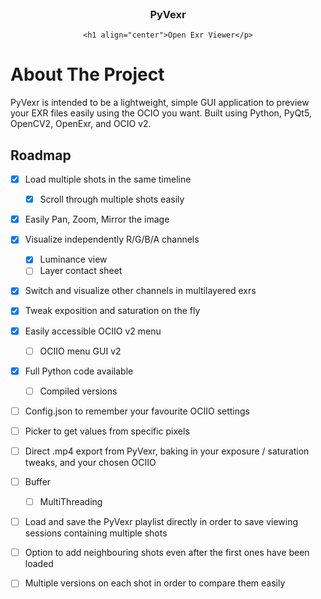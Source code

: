 <br />
<div align="center">
	<h3 align="center">PyVexr</h3>
	
	<h1 align="center">Open Exr Viewer</p>
</div>

# About The Project
PyVexr is intended to be a lightweight, simple GUI application to preview your EXR files easily using the OCIO you want.
Built using Python, PyQt5, OpenCV2, OpenExr, and OCIO v2.

## Roadmap

- [x] Load multiple shots in the same timeline
	- [x] Scroll through multiple shots easily
- [x] Easily Pan, Zoom, Mirror the image
- [x] Visualize independently R/G/B/A channels 
	- [x] Luminance view
	- [ ] Layer contact sheet
- [x] Switch and visualize other channels in multilayered exrs
- [x] Tweak exposition and saturation on the fly
- [x] Easily accessible OCIIO v2 menu
	- [ ] OCIIO menu GUI v2
- [x] Full Python code available
	- [ ] Compiled versions
- [ ] Config.json to remember your favourite OCIIO settings
- [ ] Picker to get values from specific pixels
- [ ] Direct .mp4 export from PyVexr, baking in your exposure / saturation tweaks, and your chosen OCIIO
- [ ] Buffer 
	- [ ] MultiThreading
- [ ] Load and save the PyVexr playlist directly in order to save viewing sessions containing multiple shots
- [ ] Option to add neighbouring shots even after the first ones have been loaded
- [ ] Multiple versions on each shot in order to compare them easily

